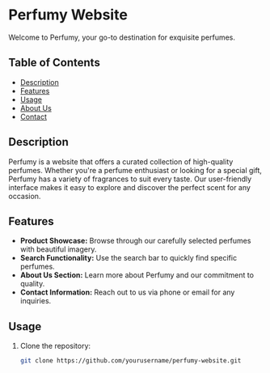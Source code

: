 # Perfumy Website

Welcome to Perfumy, your go-to destination for exquisite perfumes.

## Table of Contents
- [Description](#description)
- [Features](#features)
- [Usage](#usage)
- [About Us](#about-us)
- [Contact](#contact)

## Description

Perfumy is a website that offers a curated collection of high-quality perfumes. Whether you're a perfume enthusiast or looking for a special gift, Perfumy has a variety of fragrances to suit every taste. Our user-friendly interface makes it easy to explore and discover the perfect scent for any occasion.

## Features

- **Product Showcase:** Browse through our carefully selected perfumes with beautiful imagery.
- **Search Functionality:** Use the search bar to quickly find specific perfumes.
- **About Us Section:** Learn more about Perfumy and our commitment to quality.
- **Contact Information:** Reach out to us via phone or email for any inquiries.

## Usage

1. Clone the repository:

   ```bash
   git clone https://github.com/yourusername/perfumy-website.git

